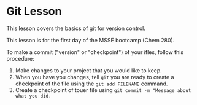 # Git Lesson    

This lesson covers the basics of git for version control.

This lesson is for the first day of the MSSE bootcamp (Chem 280).

To make a commit ("version" or "checkpoint") of your ifles, follow this procedure:
1. Make changes to your project that you would like to keep.
2. When you have you changes, tell `git` you are ready to create a checkpoint of the file using the `git add FILENAME` command.
3. Create a checkpoint of touer file using `git commit -m "Message about what you did.`